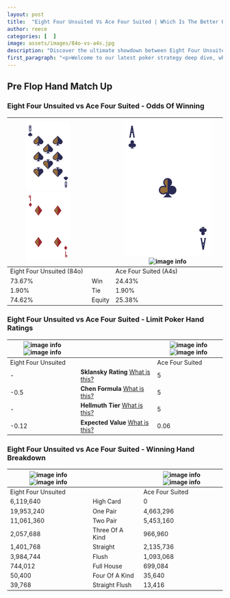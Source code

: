 ```yaml
---
layout: post
title:  "Eight Four Unsuited Vs Ace Four Suited | Which Is The Better Hand In Poker? A Complete Guide"
author: reece
categories: [  ]
image: assets/images/84o-vs-a4s.jpg
description: "Discover the ultimate showdown between Eight Four Unsuited and Ace Four Suited in poker! Uncover the odds, strategies, and scenarios where one hand triumphs over the other. Get ready to up your poker game with this thrilling analysis."
first_paragraph: "<p>Welcome to our latest poker strategy deep dive, where we're pitting two distinct hands against each other in a high-stakes showdown: Eight Four Unsuited vs Ace Four Suited.</p><p>In the dynamic world of poker, every decision counts, and knowing which hand holds the upper hand is key to your success at the table.</p><p>In this article, we'll dissect these two hands, explore the scenarios where one dominates the other, and equip you with the knowledge to make strategic choices that can tip the odds in your favor.</p><p>Get ready to unravel the intriguing dynamics of these poker hands and elevate your game to new heights.</p>"
---
```




[comment]: # (sp0)

## Pre Flop Hand Match Up

<div class="table hand-ratings" markdown="1"> 



### Eight Four Unsuited vs Ace Four Suited - Odds Of Winning


    
| ![image info](assets/images/hand1/8.png) ![image info](assets/images/hand1/4o.png) |  | ![image info](assets/images/hand2/a.png) ![image info](assets/images/hand2/4s.png) |
| -------- | -------- | -------- |
| Eight Four Unsuited (84o) |  | Ace Four Suited (A4s) |
| 73.67% | Win | 24.43% |
| 1.90% | Tie | 1.90% |
| 74.62% | Equity | 25.38% |




[comment]: # (sp1)



### Eight Four Unsuited vs Ace Four Suited - Limit Poker Hand Ratings


    
| ![image info](https://www.riverpairs.com/assets/images/hand1/8.png) ![image info](https://www.riverpairs.com/assets/images/hand1/4o.png) |  | ![image info](https://www.riverpairs.com/assets/images/hand2/a.png) ![image info](https://www.riverpairs.com/assets/images/hand2/4s.png) |
| -------- | -------- | -------- |
| Eight Four Unsuited |  | Ace Four Suited |
| - | **Sklansky Rating** [What is this?](/sklansky-rating-explained) | 5 |
| -0.5 | **Chen Formula** [What is this?](/chen-formula-explained) | 5 |
| - | **Hellmuth Tier** [What is this?](/Hellmuth-tier-explained) | 5 |
| -0.12 | **Expected Value** [What is this?](/expected-value-explained) | 0.06 |




[comment]: # (sp2)



### Eight Four Unsuited vs Ace Four Suited - Winning Hand Breakdown


    
| ![image info](https://www.riverpairs.com/assets/images/hand1/8.png) ![image info](https://www.riverpairs.com/assets/images/hand1/4o.png) |  | ![image info](https://www.riverpairs.com/assets/images/hand2/a.png) ![image info](https://www.riverpairs.com/assets/images/hand2/4s.png) |
| -------- | -------- | -------- |
| Eight Four Unsuited |  | Ace Four Suited |
| 6,119,640 | High Card | 0 |
| 19,953,240 | One Pair | 4,663,296 |
| 11,061,360 | Two Pair | 5,453,160 |
| 2,057,688 | Three Of A Kind | 966,960 |
| 1,401,768 | Straight | 2,135,736 |
| 3,984,744 | Flush | 1,093,068 |
| 744,012 | Full House | 699,084 |
| 50,400 | Four Of A Kind | 35,640 |
| 39,768 | Straight Flush | 13,416 |




[comment]: # (sp3)



</div>

[comment]: # (sp4)



[comment]: # (sp5)

